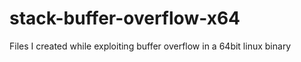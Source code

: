 # stack-buffer-overflow-x64
Files I created while exploiting buffer overflow in a 64bit linux binary
